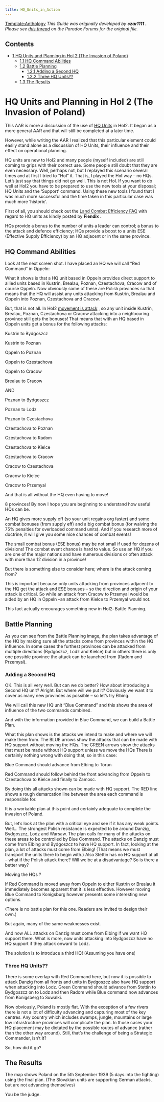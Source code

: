 ```yaml
---
title: HQ_Units_in_Action
---
```



[Template:Anthology](/wiki/index.php?title=Template:Anthology&action=edit&redlink=1 "Template:Anthology (page does not exist)")
*This Guide was originally developed by **czar1111** . Please see [this
thread](http://forum.paradoxplaza.com/forum/showthread.php?t=188821) on
the Paradox Forums for the original file.*

## Contents

-   [ 1 HQ Units and Planning in HoI 2 (The Invasion of Poland)
    ](#HQ_Units_and_Planning_in_HoI_2_.28The_Invasion_of_Poland.29)
    -   [ 1.1 HQ Command Abilities ](#HQ_Command_Abilities)
    -   [ 1.2 Battle Planning ](#Battle_Planning)
        -   [ 1.2.1 Adding a Second HQ ](#Adding_a_Second_HQ)
        -   [ 1.2.2 Three HQ Units?? ](#Three_HQ_Units.3F.3F)
    -   [ 1.3 The Results ](#The_Results)

#    HQ Units and Planning in HoI 2 (The Invasion of Poland) 

This AAR is more a discussion of the use of [HQ
Units](/wiki/HQ_Division "HQ Division") in HoI2. It began as a more
general AAR and that will still be completed at a later time.

However, while writing the AAR I realized that this particular element
could easily stand alone as a discussion of HQ Units, their influence
and their effect on operational planning.

HQ units are new to HoI2 and many people (myself included) are still
coming to grips with their correct use. Some people still doubt that
they are even necessary. Well, perhaps not, but I replayed this scenario
several times and at first I tried to “HoI” it. That is, I played the
HoI way – no HQs. Let’s just say that things did not go well. This is
not HoI. If you want to do well at HoI2 you have to be prepared to use
the new tools at your disposal; HQ Units and the ‘Support’ command.
Using these new tools I found that I was much more successful and the
time taken in this particular case was much more ‘historic’.

First of all, you should check out the [Land Combat Efficiency
FAQ](/wiki/Land_Combat_Efficiency_FAQ "Land Combat Efficiency FAQ") with
regard to HQ units as kindly posted by **Fiendix** .

HQs provide a bonus to the number of units a leader can control; a bonus
to the attack and defence efficiency; HQs provide a boost to a units ESE
(Effective Supply Efficiency) by an HQ adjacent or in the same province.

##  HQ Command Abilities 

Look at the next screen shot. I have placed an HQ we will call “Red
Command” in Oppeln:

What it shows is that a HQ unit based in Oppeln provides direct support
to allied units based in Kustrin, Brealau, Poznan, Czestachova, Cracow
and of course Oppeln. Now obviously some of these are Polish provinces
so that means that the HQ will assist any units attacking from Kustrin,
Brealau and Oppeln into Poznan, Czestachova and Cracow.

But, that is not all. In HoI2 [movement is
attack](/wiki/index.php?title=Movement_is_attack&action=edit&redlink=1 "Movement is attack (page does not exist)")
, so any unit inside Kustrin, Brealau, Poznan, Czestachova or Cracow
attacking into a neighbouring province still gets the bonuses! That
means that with an HQ based in Oppeln units get a bonus for the
following attacks:

Kustrin to Bydgoszcz

Kustrin to Poznan

Oppeln to Poznan

Oppeln to Czestachova

Oppeln to Cracow

Brealau to Cracow

AND

Poznan to Bydgoszcz

Poznan to Lodz

Poznan to Czestachova

Czestachova to Poznan

Czestachova to Radom

Czestachova to Kielce

Czestachova to Cracow

Cracow to Czestachova

Cracow to Kielce

Cracow to Przemyal

And that is all without the HQ even having to move!

8 provinces! By now I hope you are beginning to understand how useful
HQs can be.

An HQ gives more supply eff (so your unit regains org faster) and some
combat bonuses (from supply eff) and a big combat bonus (for waiving the
75% penalties for overloaded command units). And if you research more of
doctrine, it will give you some nice chances of combat events!

The small combat bonus (ESE bonus) may be not small if used for dozens
of divisions! The combat event chance is hard to value. So use an HQ if
you are one of the major nations and have numerous divisions or often
attack with more than 12 division in a province!

But there is something else to consider here; where is the attack coming
from?

This is important because only units attacking from provinces adjacent
to the HQ get the attack and ESE bonuses – so the direction and origin
of your attack is critical. So while an attack from Cracow to Przemyal
would be aided by an HQ in Oppeln –an attack from Kielce to Przemyal
would not.

This fact actually encourages something new in HoI2: Battle Planning.

##  Battle Planning 

As you can see from the Battle Planning image, the plan takes advantage
of the HQ by making sure all the attacks come from provinces within the
HQ influence. In some cases the furthest provinces can be attacked from
multiple directions (Bydgoszcz, Lodz and Kielce) but in others there is
only one possible province the attack can be launched from (Radom and
Przemyal).

###  Adding a Second HQ 

OK. This is all very well. But can we do better? How about introducing a
Second HQ unit? Alright. But where will we put it? Obviously we want it
to cover as many new provinces as possible – so let’s try Elbing.

We will call this new HQ unit “Blue Command” and this shows the area of
influence of the two commands combined.

And with the information provided in Blue Command, we can build a Battle
Plan.

What this plan shows is the attacks we intend to make and where we will
make them from. The BLUE arrows show the attacks that can be made with
HQ support without moving the HQs. The GREEN arrows show the attacks
that must be made without HQ support unless we move the HQs There is
certainly nothing wrong with doing that, so in this case:

Blue Command should advance from Elbing to Torun

Red Command should follow behind the front advancing from Oppeln to
Czestachova to Kielce and finally to Zamosc.

By doing this all attacks shown can be made with HQ support. The RED
line shows a rough demarcation line between the area each command is
responsible for.

It is a workable plan at this point and certainly adequate to complete
the invasion of Poland.

But, let’s look at the plan with a critical eye and see if it has any
weak points. Well… The strongest Polish resistance is expected to be
around Danzig, Bydgoszcz, Lodz and Warsaw. The plan calls for many of
the attacks on these areas to be controlled by Blue Command. The attacks
on Danzig must come from Elbing and Bydgoszcz to have HQ support. In
fact, looking at the plan, a lot of attacks must come from Elbing! (That
means we must transport the units there to begin with.) Also Stettin has
no HQ support at all – what if the Polish attack there? Will we be at a
disadvantage? So is there a better way?

Moving the HQs ?

If Red Command is moved away from Oppeln to either Kustrin or Brealau it
immediately becomes apparent that it is less effective. However moving
Blue Command to Konigsburg however presents some interesting new
options.

(There is no battle plan for this one. Readers are invited to design
their own.)

But again, many of the same weaknesses exist.

And now ALL attacks on Danzig must come from Elbing if we want HQ
support there. What is more, now units attacking into Bydgoszcz have no
HQ support if they attack onward to Lodz.

The solution is to introduce a third HQ! (Assuming you have one)

###    Three HQ Units?? 

There is some overlap with Red Command here, but now it is possible to
attack Danzig from all fronts and units in Bydgoszcz also have HQ
support when attacking into Lodz. Green Command should advance from
Stettin to Bydgoszcz on to Lodz and then Radom while Blue command now
advances from Konigsberg to Suwalki.

Now obviously, Poland is mostly flat. With the exception of a few rivers
there is not a lot of difficulty advancing and capturing most of the key
centres. Any country which includes swamps, jungle, mountains or large
low infrastructure provinces will complicate the plan. In those cases
your HQ placement may be dictated by the possible routes of advance
(rather than the other way around). Still, that’s the challenge of being
a Strategic Commander, isn’t it?

So, how did it go?

##  The Results 

The map shows Poland on the 5th September 1939 (5 days into the
fighting) using the final plan. (The Slovakian units are supporting
German attacks, but are not advancing themselves)

You be the judge.

